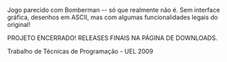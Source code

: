 Jogo parecido com Bomberman -- só que realmente não é. Sem interface gráfica, desenhos em ASCII, mas com algumas funcionalidades legais do original!

PROJETO ENCERRADO!
RELEASES FINAIS NA PÁGINA DE DOWNLOADS.

Trabalho de Técnicas de Programação - UEL 2009